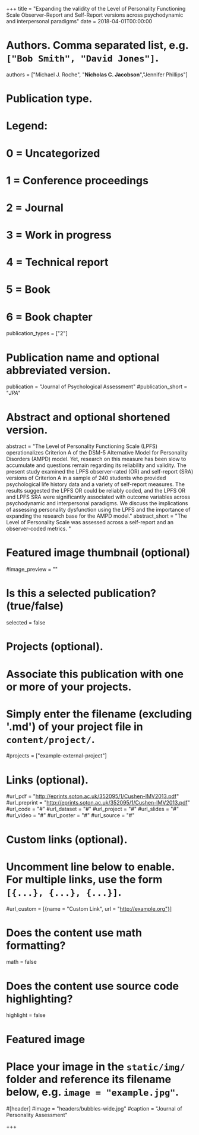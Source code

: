 +++
title = "Expanding the validity of the Level of Personality Functioning Scale Observer-Report and Self-Report versions across psychodynamic and interpersonal paradigms"
date = 2018-04-01T00:00:00

# Authors. Comma separated list, e.g. `["Bob Smith", "David Jones"]`.
authors = ["Michael J. Roche", "**Nicholas C. Jacobson**","Jennifer Phillips"]

# Publication type.
# Legend:
# 0 = Uncategorized
# 1 = Conference proceedings
# 2 = Journal
# 3 = Work in progress
# 4 = Technical report
# 5 = Book
# 6 = Book chapter
publication_types = ["2"]

# Publication name and optional abbreviated version.
publication = "Journal of Psychological Assessment"
#publication_short = "*JPA*"

# Abstract and optional shortened version.
abstract = "The Level of Personality Functioning Scale (LPFS) operationalizes Criterion A of the DSM-5 Alternative Model for Personality Disorders (AMPD) model. Yet, research on this measure has been slow to accumulate and questions remain regarding its reliability and validity. The present study examined the LPFS observer-rated (OR) and self-report (SRA) versions of Criterion A in a sample of 240 students who provided psychological life history data and a variety of self-report measures. The results suggested the LPFS OR could be reliably coded, and the LPFS OR and LPFS SRA were significantly associated with outcome variables across psychodynamic and interpersonal paradigms. We discuss the implications of assessing personality dysfunction using the LPFS and the importance of expanding the research base for the AMPD model."
abstract_short = "The Level of Personality Scale was assessed across a self-report and an observer-coded metrics. "

# Featured image thumbnail (optional)
#image_preview = ""

# Is this a selected publication? (true/false)
selected = false

# Projects (optional).
#   Associate this publication with one or more of your projects.
#   Simply enter the filename (excluding '.md') of your project file in `content/project/`.
#projects = ["example-external-project"]

# Links (optional).
#url_pdf = "http://eprints.soton.ac.uk/352095/1/Cushen-IMV2013.pdf"
#url_preprint = "http://eprints.soton.ac.uk/352095/1/Cushen-IMV2013.pdf"
#url_code = "#"
#url_dataset = "#"
#url_project = "#"
#url_slides = "#"
#url_video = "#"
#url_poster = "#"
#url_source = "#"

# Custom links (optional).
#   Uncomment line below to enable. For multiple links, use the form `[{...}, {...}, {...}]`.
#url_custom = [{name = "Custom Link", url = "http://example.org"}]

# Does the content use math formatting?
math = false

# Does the content use source code highlighting?
highlight = false

# Featured image
# Place your image in the `static/img/` folder and reference its filename below, e.g. `image = "example.jpg"`.
#[header]
#image = "headers/bubbles-wide.jpg"
#caption = "Journal of Personality Assessment"

+++

